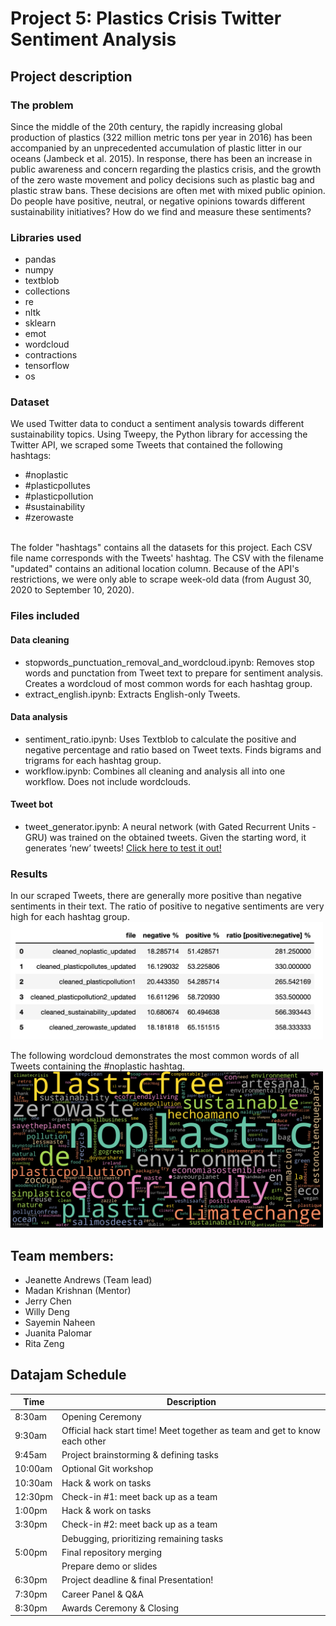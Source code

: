 # Project 5: Plastics Crisis Twitter Sentiment Analysis

## Project description

### The problem
Since the middle of the 20th century, the rapidly increasing global production of plastics (322 million metric tons per year in 2016) has been accompanied by an unprecedented accumulation of plastic litter in our oceans (Jambeck et al. 2015). In response, there has been an increase in public awareness and concern regarding the plastics crisis, and the growth of the zero waste movement and policy decisions such as plastic bag and plastic straw bans. These decisions are often met with mixed public opinion. Do people have positive, neutral, or negative opinions towards different sustainability initiatives? How do we find and measure these sentiments?

### Libraries used
- pandas
- numpy
- textblob
- collections
- re
- nltk
- sklearn
- emot
- wordcloud
- contractions
- tensorflow
- os

### Dataset
We used Twitter data to conduct a sentiment analysis towards different sustainability topics. Using Tweepy, the Python library for accessing the Twitter API, we scraped some Tweets that contained the following hashtags:
* #noplastic
* #plasticpollutes
* #plasticpollution
* #sustainability
* #zerowaste
<br />
The folder "hashtags" contains all the datasets for this project. Each CSV file name corresponds with the Tweets' hashtag. The CSV with the filename "updated" contains an aditional location column. Because of the API's restrictions, we were only able to scrape week-old data (from August 30, 2020 to September 10, 2020).

### Files included
#### Data cleaning
* stopwords_punctuation_removal_and_wordcloud.ipynb: Removes stop words and punctation from Tweet text to prepare for sentiment analysis. Creates a wordcloud of most common words for each hashtag group.
* extract_english.ipynb: Extracts English-only Tweets.

#### Data analysis
* sentiment_ratio.ipynb: Uses Textblob to calculate the positive and negative percentage and ratio based on Tweet texts. Finds bigrams and trigrams for each hashtag group.
* workflow.ipynb: Combines all cleaning and analysis all into one workflow. Does not include wordclouds. 

#### Tweet bot
* tweet_generator.ipynb: A neural network (with Gated Recurrent Units - GRU) was trained on the obtained tweets. Given the starting word, it generates ‘new’ tweets! [Click here to test it out!](http://ec2-3-238-29-44.compute-1.amazonaws.com/)


### Results

In our scraped Tweets, there are generally more positive than negative sentiments in their text. The ratio of positive to negative sentiments are very high for each hashtag group. 
<img src="https://github.com/Vancouver-Datajam/project_5/blob/master/images/sentiment_analysis_results.png" width="500"/>

The following wordcloud demonstrates the most common words of all Tweets containing the #noplastic hashtag.
<img src="https://github.com/Vancouver-Datajam/project_5/blob/master/images/noplastic_wordcloud.png" width="500"/>

## Team members:
* Jeanette Andrews (Team lead)
* Madan Krishnan (Mentor)
* Jerry Chen
* Willy Deng
* Sayemin Naheen
* Juanita Palomar
* Rita Zeng

## Datajam Schedule
| Time | Description |
| --- | --- |
| 8:30am | Opening Ceremony |
| 9:30am | Official hack start time! Meet together as team and get to know each other|
| 9:45am | Project brainstorming & defining tasks |
| 10:00am | Optional Git workshop|
| 10:30am | Hack & work on tasks |
| 12:30pm | Check-in #1: meet back up as a team |
| 1:00pm | Hack & work on tasks |
| 3:30pm | Check-in #2: meet back up as a team |
| | Debugging, prioritizing remaining tasks |
| 5:00pm | Final repository merging |
| | Prepare demo or slides |
| 6:30pm | Project deadline & final Presentation! |
| 7:30pm | Career Panel & Q&A |
| 8:30pm | Awards Ceremony & Closing |
